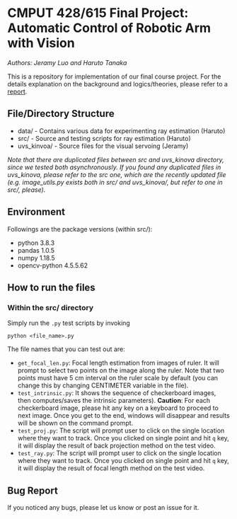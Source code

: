 # CMPUT 428/615 Final Project: Automatic Control of Robotic Arm with Vision 

*Authors: Jeramy Luo and Haruto Tanaka*   

This is a repository for implementation of our final course project. For the details explanation on the background and logics/theories, please refer to a [report](https://docs.google.com/document/d/1FystrSGz50eCrUJ6BVAPnOpcD9QNgFxlwvj33sWsYLY/edit). 

## File/Directory Structure 
- data/ - Contains various data for experimenting ray estimation (Haruto)
- src/ - Source and testing scripts for ray estimation (Haruto)
- uvs_kinvoa/ - Source files for the visual servoing (Jeramy)  

*Note that there are duplicated files between src and uvs_kinova directory, since we tested both asynchronously. If you found any duplicated files in uvs_kinova, please refer to the src one, which are the recently updated file (e.g. image_utils.py exists both in src/ and uvs_kinova/, but refer to one in src/, please).*  

## Environment 
Followings are the package versions (within src/):  
- python 3.8.3
- pandas 1.0.5
- numpy 1.18.5
- opencv-python 4.5.5.62

## How to run the files 
### Within the src/ directory 
Simply run the ```.py``` test scripts by invoking 
```
python <file_name>.py
```  
The file names that you can test out are: 

- ```get_focal_len.py```: Focal length estimation from images of ruler. It will prompt to select two points on the image along the ruler. Note that two points must have 5 cm interval on the ruler scale by default (you can change this by changing CENTIMETER variable in the file).
- ```test_intrinsic.py```: It shows the sequence of checkerboard images, then computes/saves the intrinsic parameters). **Caution**: For each checkerboard image, please hit any key on a keyboard to proceed to next image. Once you get to the end, windows will disappear and results will be shown on the command prompt. 
- ```test_proj.py```: The script will prompt user to click on the single location where they want to track. Once you clicked on single point and hit ```q``` key, it will display the result of back projection method on the test video. 
- ```test_ray.py```: The script will prompt user to click on the single location where they want to track. Once you clicked on single point and hit ```q``` key, it will display the result of focal length method on the test video.

## Bug Report 
If you noticed any bugs, please let us know or post an issue for it. 